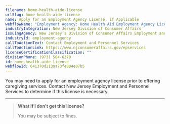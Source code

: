 ```yaml
---
filename: home-health-aide-license
urlSlug: home-health-aide-license
name: Apply for an Employment Agency License, if Applicable
webflowName: "Employment Agency: Home Health Aid Employment Agency License"
industryIntegration: New Jersey Division of Consumer Affairs
issuingAgency: New Jersey’s Division of Consumer Affairs Employment and Personnel Services
industryId: employment-agency
callToActionText: Contact Employment and Personnel Services
callToActionLink: https://www.njconsumeraffairs.gov/epservices
licenseCertificationClassification: ""
divisionPhone: (973) 504-6370
id: home-health-aide-license
webflowId: 641370d2139a73fe804e07b5
---
```

You may need to apply for an employment agency license prior to offering caregiving services. Contact New Jersey Employment and Personnel Services to determine if this license is necessary.

- - -

> **What if I don't get this license?**
>
> You may be subject to fines.